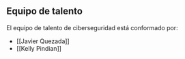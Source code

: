 ## Equipo de talento

El equipo de talento de ciberseguridad está conformado por:

- [[Javier Quezada]]
- [[Kelly Pindian]]

